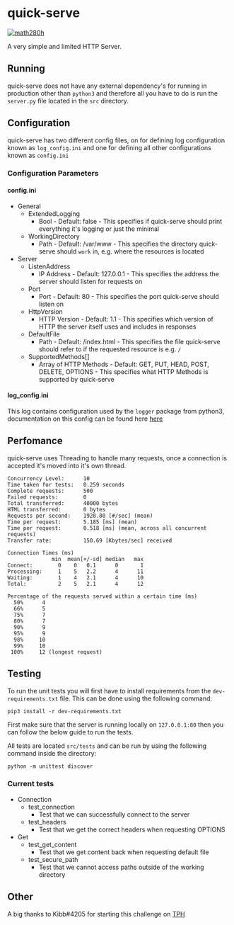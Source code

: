 # quick-serve
[![math280h](https://circleci.com/gh/math280h/quick-serve/tree/master.svg?style=svg)](https://app.circleci.com/pipelines/github/math280h/quick-serve)

A very simple and limited HTTP Server.

## Running
quick-serve does not have any external dependency's for running in production other than `python3` and therefore all you have to do is run the `server.py` file located in the `src` directory.

## Configuration
quick-serve has two different config files, on for defining log configuration known as `log_config.ini` and one for defining all other configurations known as `config.ini`

### Configuration Parameters
#### config.ini
* General
    * ExtendedLogging
        * Bool - Default: false - This specifies if quick-serve should print everything it's logging or just the minimal
    * WorkingDirectory
        * Path - Default: /var/www - This specifies the directory quick-serve should `work` in, e.g. where the resources is located
* Server
    * ListenAddress
        * IP Address - Default: 127.0.0.1 - This specifies the address the server should listen for requests on
    * Port
        * Port - Default: 80 - This specifies the port quick-serve should listen on
    * HttpVersion
        * HTTP Version - Default: 1.1 - This specifies which version of HTTP the server itself uses and includes in responses
    * DefaultFile
        * Path - Default: /index.html - This specifies the file quick-serve should refer to if the requested resource is e.g. `/`
    * SupportedMethods[]
        * Array of HTTP Methods - Default: GET, PUT, HEAD, POST, DELETE, OPTIONS - This specifies what HTTP Methods is supported by quick-serve
#### log_config.ini
This log contains configuration used by the `logger` package from python3, documentation on this config can be found here [here](https://docs.python.org/3/howto/logging.html#configuring-logging)

## Perfomance
quick-serve uses Threading to handle many requests, once a connection is accepted it's moved into it's own thread.

````
Concurrency Level:      10
Time taken for tests:   0.259 seconds
Complete requests:      500
Failed requests:        0
Total transferred:      40000 bytes
HTML transferred:       0 bytes
Requests per second:    1928.80 [#/sec] (mean)
Time per request:       5.185 [ms] (mean)
Time per request:       0.518 [ms] (mean, across all concurrent requests)
Transfer rate:          150.69 [Kbytes/sec] received

Connection Times (ms)
              min  mean[+/-sd] median   max
Connect:        0    0   0.1      0       1
Processing:     1    5   2.2      4      11
Waiting:        1    4   2.1      4      10
Total:          2    5   2.1      4      12

Percentage of the requests served within a certain time (ms)
  50%      4
  66%      5
  75%      7
  80%      7
  90%      9
  95%      9
  98%     10
  99%     10
 100%     12 (longest request)
````

## Testing
To run the unit tests you will first have to install requirements from the `dev-requirements.txt` file. This can be done using the following command:
```commandline
pip3 install -r dev-requirements.txt
```

First make sure that the server is running locally on `127.0.0.1:80` then you can follow the below guide to run the tests.

All tests are located `src/tests` and can be run by using the following command inside the directory:
```commandline
python -m unittest discover
```

### Current tests
* Connection
    * test_connection
        * Test that we can successfully connect to the server
    * test_headers
        * Test that we get the correct headers when requesting OPTIONS 
* Get
    * test_get_content
        * Test that we get content back when requesting default file
    * test_secure_path
        * Test that we cannot access paths outside of the working directory
        
## Other
A big thanks to Kibb#4205 for starting this challenge on [TPH](https://theprogrammershangout.com/resources/projects/http-project-guide/intro.md)
